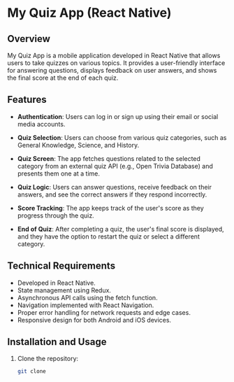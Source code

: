 # My Quiz App (React Native)

## Overview

My Quiz App is a mobile application developed in React Native that allows users to take quizzes on various topics. It provides a user-friendly interface for answering questions, displays feedback on user answers, and shows the final score at the end of each quiz.

## Features

- **Authentication**: Users can log in or sign up using their email or social media accounts.

- **Quiz Selection**: Users can choose from various quiz categories, such as General Knowledge, Science, and History.

- **Quiz Screen**: The app fetches questions related to the selected category from an external quiz API (e.g., Open Trivia Database) and presents them one at a time.

- **Quiz Logic**: Users can answer questions, receive feedback on their answers, and see the correct answers if they respond incorrectly.

- **Score Tracking**: The app keeps track of the user's score as they progress through the quiz.

- **End of Quiz**: After completing a quiz, the user's final score is displayed, and they have the option to restart the quiz or select a different category.

## Technical Requirements

- Developed in React Native.
- State management using Redux.
- Asynchronous API calls using the fetch function.
- Navigation implemented with React Navigation.
- Proper error handling for network requests and edge cases.
- Responsive design for both Android and iOS devices.

## Installation and Usage

1. Clone the repository:

   ```bash
   git clone 
